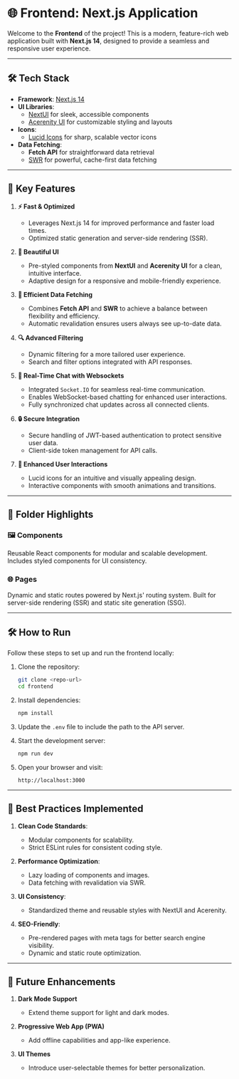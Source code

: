 # 🌐 Frontend: Next.js Application

Welcome to the **Frontend** of the project! This is a modern, feature-rich web application built with **Next.js 14**, designed to provide a seamless and responsive user experience.

---

## 🛠️ **Tech Stack**

- **Framework**: [Next.js 14](https://nextjs.org/)
- **UI Libraries**:
  - [NextUI](https://nextui.org/) for sleek, accessible components
  - [Acerenity UI](https://acernity.com) for customizable styling and layouts
- **Icons**:
  - [Lucid Icons](https://lucidicons.com) for sharp, scalable vector icons
- **Data Fetching**:
  - **Fetch API** for straightforward data retrieval
  - [SWR](https://www.npmjs.com/package/swr) for powerful, cache-first data fetching

---

## 🚀 **Key Features**

1. **⚡ Fast & Optimized**

   - Leverages Next.js 14 for improved performance and faster load times.
   - Optimized static generation and server-side rendering (SSR).

2. **🎨 Beautiful UI**

   - Pre-styled components from **NextUI** and **Acerenity UI** for a clean, intuitive interface.
   - Adaptive design for a responsive and mobile-friendly experience.

3. **📡 Efficient Data Fetching**

   - Combines **Fetch API** and **SWR** to achieve a balance between flexibility and efficiency.
   - Automatic revalidation ensures users always see up-to-date data.

4. **🔍 Advanced Filtering**

   - Dynamic filtering for a more tailored user experience.
   - Search and filter options integrated with API responses.

5. **💬 Real-Time Chat with Websockets**

   - Integrated `Socket.IO` for seamless real-time communication.
   - Enables WebSocket-based chatting for enhanced user interactions.
   - Fully synchronized chat updates across all connected clients.

6. **🔒 Secure Integration**

   - Secure handling of JWT-based authentication to protect sensitive user data.
   - Client-side token management for API calls.

7. **🎯 Enhanced User Interactions**
   - Lucid icons for an intuitive and visually appealing design.
   - Interactive components with smooth animations and transitions.

---

## 📂 **Folder Highlights**

### **🖼️ Components**

Reusable React components for modular and scalable development. Includes styled components for UI consistency.

### **🌐 Pages**

Dynamic and static routes powered by Next.js' routing system. Built for server-side rendering (SSR) and static site generation (SSG).

---

## 🛠️ **How to Run**

Follow these steps to set up and run the frontend locally:

1. Clone the repository:

   ```bash
   git clone <repo-url>
   cd frontend
   ```

2. Install dependencies:

   ```bash
   npm install
   ```

3. Update the `.env` file to include the path to the API server.

4. Start the development server:

   ```bash
   npm run dev
   ```

5. Open your browser and visit:
   ```
   http://localhost:3000
   ```

---

## 🎯 **Best Practices Implemented**

1. **Clean Code Standards**:

   - Modular components for scalability.
   - Strict ESLint rules for consistent coding style.

2. **Performance Optimization**:

   - Lazy loading of components and images.
   - Data fetching with revalidation via SWR.

3. **UI Consistency**:

   - Standardized theme and reusable styles with NextUI and Acerenity.

4. **SEO-Friendly**:
   - Pre-rendered pages with meta tags for better search engine visibility.
   - Dynamic and static route optimization.

---

## 📅 Future Enhancements

1. **Dark Mode Support**

   - Extend theme support for light and dark modes.

2. **Progressive Web App (PWA)**

   - Add offline capabilities and app-like experience.

3. **UI Themes**
   - Introduce user-selectable themes for better personalization.
